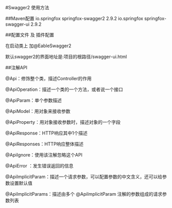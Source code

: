
#Swagger2 使用方法

##Maven配置
    <dependencies>
        <!--Swagger2 - RESTful API文档-->
        <dependency>
            <groupId>io.springfox</groupId>
            <artifactId>springfox-swagger2</artifactId>
            <version>2.9.2</version>
        </dependency>
        <dependency>
            <groupId>io.springfox</groupId>
            <artifactId>springfox-swagger-ui</artifactId>
            <version>2.9.2</version>
        </dependency>
    </dependencies>
    
##配置文件 及 插件配置

在启动类上 加@EableSwagger2 

默认swagger2的界面地址是:项目的根路径/swagger-ui.html

##注解API

@Api：修饰整个类，描述Controller的作用

@ApiOperation：描述一个类的一个方法，或者说一个接口

@ApiParam：单个参数描述

@ApiModel：用对象来接收参数

@ApiProperty：用对象接收参数时，描述对象的一个字段

@ApiResponse：HTTP响应其中1个描述

@ApiResponses：HTTP响应整体描述

@ApiIgnore：使用该注解忽略这个API

@ApiError ：发生错误返回的信息

@ApiImplicitParam：描述一个请求参数，可以配置参数的中文含义，还可以给参数设置默认值

@ApiImplicitParams：描述由多个 @ApiImplicitParam 注解的参数组成的请求参数列表

